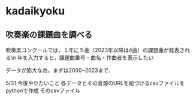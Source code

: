# kadaikyoku
## 吹奏楽の課題曲を調べる

吹奏楽コンクールでは，１年に５曲（2023年以降は4曲）の課題曲が発表される\n
年を入力すると，課題曲番号・曲名・作曲者を表示したい

データが膨大な為，まずは2000~2023まで．

5/31
今後やりたいこと
各データとその音源のURLを紐づけるcsvファイルをpythonで作成
そのcsvファイル
